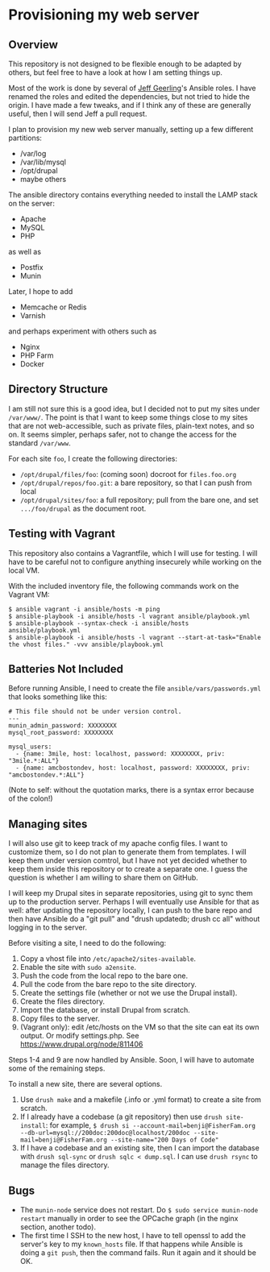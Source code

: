 # Provisioning my web server

## Overview

This repository is not designed to be flexible enough to be adapted by others,
but feel free to have a look at how I am setting things up.

Most of the work is done by several of [Jeff
Geerling](https://github.com/geerlingguy)'s Ansible roles. I have renamed the
roles and edited the dependencies, but not tried to hide the origin.  I have
made a few tweaks, and if I think any of these are generally useful, then I
will send Jeff a pull request.

I plan to provision my new web server manually, setting up a few different
partitions:

- /var/log
- /var/lib/mysql
- /opt/drupal
- maybe others

The ansible directory contains everything needed to install the LAMP stack on
the server:

- Apache
- MySQL
- PHP

as well as

- Postfix
- Munin

Later, I hope to add

- Memcache or Redis
- Varnish

and perhaps experiment with others such as

- Nginx
- PHP Farm
- Docker

## Directory Structure

I am still not sure this is a good idea, but I decided not to put my sites
under `/var/www/`.  The point is that I want to keep some things close to my
sites that are not web-accessible, such as private files, plain-text notes,
and so on.  It seems simpler, perhaps safer, not to change the access for the
standard `/var/www`.

For each site `foo`, I create the following directories:

- `/opt/drupal/files/foo`:  (coming soon) docroot for `files.foo.org`
- `/opt/drupal/repos/foo.git`:  a bare repository, so that I can push from
  local
- `/opt/drupal/sites/foo`:  a full repository; pull from the bare one, and set
  `.../foo/drupal` as the document root.

## Testing with Vagrant

This repository also contains a Vagrantfile, which I will use for testing.  I
will have to be careful not to configure anything insecurely while working on
the local VM.

With the included inventory file, the following commands work on the Vagrant
VM:

```
$ ansible vagrant -i ansible/hosts -m ping
$ ansible-playbook -i ansible/hosts -l vagrant ansible/playbook.yml
$ ansible-playbook --syntax-check -i ansible/hosts ansible/playbook.yml
$ ansible-playbook -i ansible/hosts -l vagrant --start-at-task="Enable the vhost files." -vvv ansible/playbook.yml
```

## Batteries Not Included

Before running Ansible, I need to create the file `ansible/vars/passwords.yml`
that looks something like this:
```
# This file should not be under version control.
---
munin_admin_password: XXXXXXXX
mysql_root_password: XXXXXXXX

mysql_users:
  - {name: 3mile, host: localhost, password: XXXXXXXX, priv: "3mile.*:ALL"}
  - {name: amcbostondev, host: localhost, password: XXXXXXXX, priv: "amcbostondev.*:ALL"}
```
(Note to self: without the quotation marks, there is a syntax error because of
the colon!)

## Managing sites

I will also use git to keep track of my apache config files.  I want to
customize them, so I do not plan to generate them from templates.  I will keep
them under version comtrol, but I have not yet decided whether to keep them
inside this repository or to create a separate one. I guess the question is
whether I am willing to share them on GitHub.

I will keep my Drupal sites in separate repositories, using git to sync them
up to the production server.  Perhaps I will eventually use Ansible for that
as well:  after updating the repository locally, I can push to the bare repo
and then have Ansible do a "git pull" and "drush updatedb; drush cc all"
without logging in to the server.

Before visiting a site, I need to do the following:

1. Copy a vhost file into `/etc/apache2/sites-available`.
2. Enable the site with `sudo a2ensite`.
3. Push the code from the local repo to the bare one.
4. Pull the code from the bare repo to the site directory.
5. Create the settings file (whether or not we use the Drupal install).
6. Create the files directory.
7. Import the database, or install Drupal from scratch.
8. Copy files to the server.
9. (Vagrant only): edit /etc/hosts on the VM so that the site can eat its own
   output. Or modify settings.php.  See https://www.drupal.org/node/811406

Steps 1-4 and 9 are now handled by Ansible.  Soon, I will have to automate some
of the remaining steps.

To install a new site, there are several options.

1. Use `drush make` and a makefile (.info or .yml format) to create a site from scratch.
2. If I already have a codebase (a git repository) then use `drush site-install`:  for example, `$ drush si --account-mail=benji@FisherFam.org --db-url=mysql://200doc:200doc@localhost/200doc --site-mail=benji@FisherFam.org --site-name="200 Days of Code"`
3. If I have a codebase and an existing site, then I can import the database with `drush sql-sync` or `drush sqlc < dump.sql`. I can use `drush rsync` to manage the files directory.

## Bugs

- The `munin-node` service does not restart. Do `$ sudo service munin-node restart` manually in order to see the OPCache graph (in the nginx section, another todo).
- The first time I SSH to the new host, I have to tell openssl to add the server's key to my `known_hosts` file. If that happens while Ansible is doing a `git push`, then the command fails. Run it again and it should be OK.
